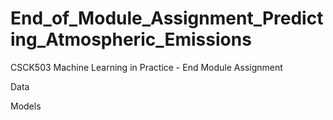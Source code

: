 # End_of_Module_Assignment_Predicting_Atmospheric_Emissions
CSCK503 Machine Learning in Practice - End Module Assignment

Data

Models 
